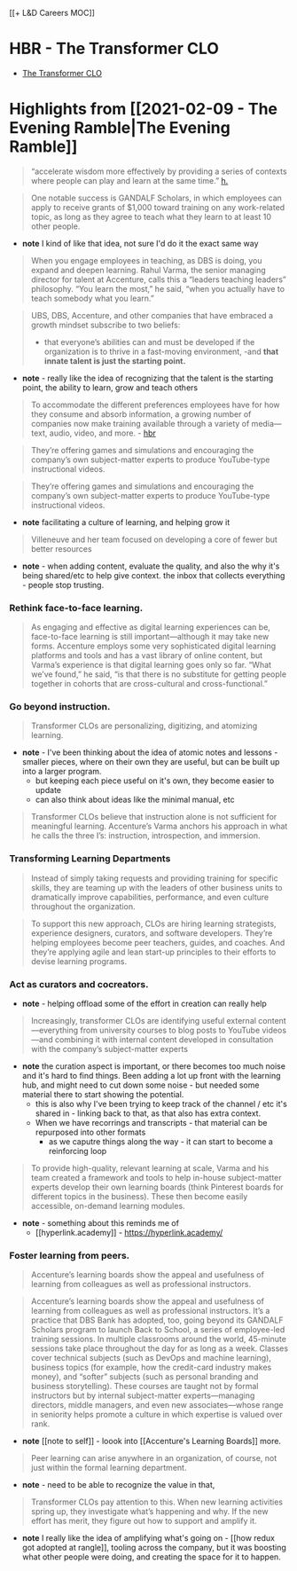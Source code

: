 
[[+ L&D Careers MOC]]
# HBR - The Transformer CLO
- [The Transformer CLO](https://hbr.org/2020/01/the-transformer-clo)

# Highlights from [[2021-02-09 - The Evening Ramble|The Evening Ramble]]
> “accelerate wisdom more effectively by providing a series of contexts where people can play and learn at the same time.” [h.](https://hyp.is/WCqMKmtLEeuqW1t1F7GFkw/hbr.org/2020/01/the-transformer-clo)

> One notable success is GANDALF Scholars, in which employees can apply to receive grants of $1,000 toward training on any work-related topic, as long as they agree to teach what they learn to at least 10 other people.

- **note** I kind of like that idea, not sure I'd do it the exact same way 

> When you engage employees in teaching, as DBS is doing, you expand and deepen learning. Rahul Varma, the senior managing director for talent at Accenture, calls this a “leaders teaching leaders” philosophy. “You learn the most,” he said, “when you actually have to teach somebody what you learn.”

> UBS, DBS, Accenture, and other companies that have embraced a growth mindset subscribe to two beliefs: 
> - that everyone’s abilities can and must be developed if the organization is to thrive in a fast-moving environment, 
> -and **that innate talent is just the starting point.**

- **note** - really like the idea of recognizing that the talent is the starting point, the ability to learn, grow and teach others 

> To accommodate the different preferences employees have for how they consume and absorb information, a growing number of companies now make training available through a variety of media—text, audio, video, and more. - [hbr](https://hbr.org/2020/01/the-transformer-clo)

>  They’re offering games and simulations and encouraging the company’s own subject-matter experts to produce YouTube-type instructional videos.

>  They’re offering games and simulations and encouraging the company’s own subject-matter experts to produce YouTube-type instructional videos.

- **note** facilitating a culture of learning, and helping grow it 

> Villeneuve and her team focused on developing a core of fewer but better resources

- **note** - when adding content, evaluate the quality, and also the why it's being shared/etc to help give context. the inbox that collects everything - people stop trusting.

### Rethink face-to-face learning.

> As engaging and effective as digital learning experiences can be, face-to-face learning is still important—although it may take new forms. Accenture employs some very sophisticated digital learning platforms and tools and has a vast library of online content, but Varma’s experience is that digital learning goes only so far. “What we’ve found,” he said, “is that there is no substitute for getting people together in cohorts that are cross-cultural and cross-functional.”

### Go beyond instruction.

> Transformer CLOs are personalizing, digitizing, and atomizing learning.

- **note** - I've been thinking about the idea of atomic notes and lessons - smaller pieces, where on their own they are useful, but can be built up into a larger program.
	- but keeping each piece useful on it's own, they become easier to update
	- can also think about ideas like the minimal manual, etc


> Transformer CLOs believe that instruction alone is not sufficient for meaningful learning. Accenture’s Varma anchors his approach in what he calls the three I’s: instruction, introspection, and immersion.

### Transforming Learning Departments

> Instead of simply taking requests and providing training for specific skills, they are teaming up with the leaders of other business units to dramatically improve capabilities, performance, and even culture throughout the organization.

> To support this new approach, CLOs are hiring learning strategists, experience designers, curators, and software developers. They’re helping employees become peer teachers, guides, and coaches. And they’re applying agile and lean start-up principles to their efforts to devise learning programs.

### Act as curators and cocreators.

- **note** - helping offload some of the effort in creation can really help

> Increasingly, transformer CLOs are identifying useful external content—everything from university courses to blog posts to YouTube videos—and combining it with internal content developed in consultation with the company’s subject-matter experts

- **note** the curation aspect is important, or there becomes too much noise and it's hard to find things. Been adding a lot up front with the learning hub, and might need to cut down some noise - but needed some material there to start showing the potential.
	- this is also why I've been trying to keep track of the channel / etc it's shared in - linking back to that, as that also has extra context.
	- When we have recorrings and transcripts - that material can be repurposed into other formats
		- as we caputre things along the way - it can start to become a reinforcing loop

> To provide high-quality, relevant learning at scale, Varma and his team created a framework and tools to help in-house subject-matter experts develop their own learning boards (think Pinterest boards for different topics in the business). These then become easily accessible, on-demand learning modules.

- **note** - something about this reminds me of 
	- [[hyperlink.academy]] - https://hyperlink.academy/

### Foster learning from peers.

> Accenture’s learning boards show the appeal and usefulness of learning from colleagues as well as professional instructors.

> Accenture’s learning boards show the appeal and usefulness of learning from colleagues as well as professional instructors. It’s a practice that DBS Bank has adopted, too, going beyond its GANDALF Scholars program to launch Back to School, a series of employee-led training sessions. In multiple classrooms around the world, 45-minute sessions take place throughout the day for as long as a week. Classes cover technical subjects (such as DevOps and machine learning), business topics (for example, how the credit-card industry makes money), and “softer” subjects (such as personal branding and business storytelling). These courses are taught not by formal instructors but by internal subject-matter experts—managing directors, middle managers, and even new associates—whose range in seniority helps promote a culture in which expertise is valued over rank.

- **note** [[note to self]] - loook into [[Accenture's Learning Boards]] more.

> Peer learning can arise anywhere in an organization, of course, not just within the formal learning department.

- **note** - need to be able to recognize the value in that,

> Transformer CLOs pay attention to this. When new learning activities spring up, they investigate what’s happening and why. If the new effort has merit, they figure out how to support and amplify it.

- **note** I really like the idea of amplifying what's going on - [[how redux got adopted at rangle]], tooling across the company, but it was boosting what other people were doing, and creating the space for it to happen.

